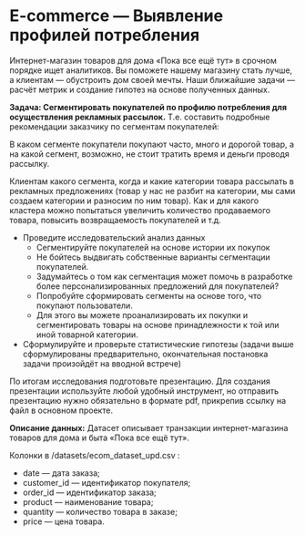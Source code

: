 # E-commerce — Выявление профилей потребления

Интернет-магазин товаров для дома «Пока все ещё тут» в срочном порядке ищет аналитиков. Вы поможете нашему магазину стать лучше, а клиентам — обустроить дом своей мечты. Наши ближайшие задачи — расчёт метрик и создание гипотез на основе полученных данных.

**Задача: Сегментировать покупателей по профилю потребления для осуществления рекламных рассылок.**
Т.е. составить подробные рекомендации заказчику по сегментам покупателей:

В каком сегменте покупатели покупают часто, много и дорогой товар, а на какой сегмент, возможно, не стоит тратить время
и деньги проводя рассылку.

Клиентам какого сегмента, когда и какие категории товара рассылать в рекламных предложениях (товар у нас не разбит на
категории, мы сами создаем категории и разносим по ним товар). Как и для какого кластера можно попытаться увеличить
количество продаваемого товара, повысить возвращаемость покупателей и т.д.

- Проведите исследовательский анализ данных 
   - Сегментируйте покупателей на основе истории их покупок 
   - Не бойтесь выдвигать собственные варианты сегментации покупателей. 
   - Задумайтесь о том как сегментация может помочь в разработке более персонализированных предложений для покупателей? 
   - Попробуйте сформировать сегменты на основе того, что покупают пользователи. 
   - Для этого вы можете проанализировать их покупки и сегментировать товары на основе принадлежности к той или иной товарной категории. 
- Сформулируйте и проверьте статистические гипотезы (задачи выше сформулированы предварительно, окончательная постановка задачи произойдёт на вводной встрече)


По итогам исследования подготовьте презентацию. Для создания презентации используйте любой удобный инструмент, но отправить презентацию нужно обязательно в формате pdf, прикрепив ссылку на файл в основном проекте.

**Описание данных:**
Датасет описывает транзакции интернет-магазина товаров для дома и быта «Пока все ещё тут». 

Колонки в /datasets/ecom_dataset_upd.csv : 

- date — дата заказа; 
- customer_id — идентификатор покупателя; 
- order_id — идентификатор заказа; 
- product — наименование товара; 
- quantity — количество товара в заказе; 
- price — цена товара. 

